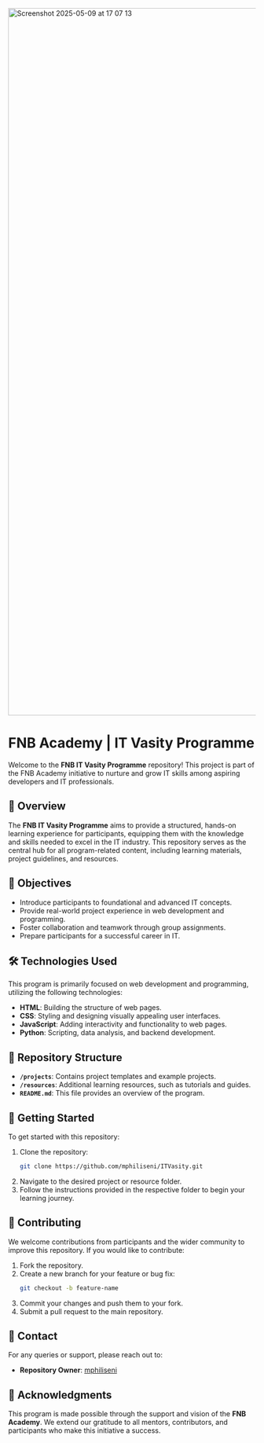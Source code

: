
<img width="1440" alt="Screenshot 2025-05-09 at 17 07 13" src="https://github.com/user-attachments/assets/981c1622-c5f0-46e8-8100-54d08181b490" />


# FNB Academy | IT Vasity Programme

Welcome to the **FNB IT Vasity Programme** repository! This project is part of the FNB Academy initiative to nurture and grow IT skills among aspiring developers and IT professionals.

## 📖 Overview

The **FNB IT Vasity Programme** aims to provide a structured, hands-on learning experience for participants, equipping them with the knowledge and skills needed to excel in the IT industry. This repository serves as the central hub for all program-related content, including learning materials, project guidelines, and resources.

## 🎯 Objectives

- Introduce participants to foundational and advanced IT concepts.
- Provide real-world project experience in web development and programming.
- Foster collaboration and teamwork through group assignments.
- Prepare participants for a successful career in IT.

## 🛠️ Technologies Used

This program is primarily focused on web development and programming, utilizing the following technologies:

- **HTML**: Building the structure of web pages.
- **CSS**: Styling and designing visually appealing user interfaces.
- **JavaScript**: Adding interactivity and functionality to web pages.
- **Python**: Scripting, data analysis, and backend development.

## 📂 Repository Structure

- **`/projects`**: Contains project templates and example projects.
- **`/resources`**: Additional learning resources, such as tutorials and guides.
- **`README.md`**: This file provides an overview of the program.

## 🚀 Getting Started

To get started with this repository:

1. Clone the repository:
   ```bash
   git clone https://github.com/mphiliseni/ITVasity.git
   ```
2. Navigate to the desired project or resource folder.
3. Follow the instructions provided in the respective folder to begin your learning journey.

## 🤝 Contributing

We welcome contributions from participants and the wider community to improve this repository. If you would like to contribute:

1. Fork the repository.
2. Create a new branch for your feature or bug fix:
   ```bash
   git checkout -b feature-name
   ```
3. Commit your changes and push them to your fork.
4. Submit a pull request to the main repository.

## 📧 Contact

For any queries or support, please reach out to:
- **Repository Owner**: [mphiliseni](https://github.com/mphiliseni)

## 🌟 Acknowledgments

This program is made possible through the support and vision of the **FNB Academy**. We extend our gratitude to all mentors, contributors, and participants who make this initiative a success.


